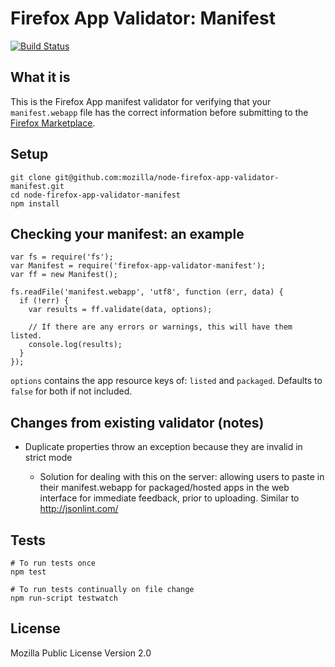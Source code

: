 # Firefox App Validator: Manifest

[![Build Status](https://secure.travis-ci.org/mozilla/node-firefox-app-validator-manifest.png)](http://travis-ci.org/mozilla/node-firefox-app-validator-manifest)

## What it is

This is the Firefox App manifest validator for verifying that your `manifest.webapp` file has the correct information before submitting to the [Firefox Marketplace](https://marketplace.firefox.com).

## Setup

    git clone git@github.com:mozilla/node-firefox-app-validator-manifest.git
    cd node-firefox-app-validator-manifest
    npm install

## Checking your manifest: an example

    var fs = require('fs');
    var Manifest = require('firefox-app-validator-manifest');
    var ff = new Manifest();

    fs.readFile('manifest.webapp', 'utf8', function (err, data) {
      if (!err) {
        var results = ff.validate(data, options);

        // If there are any errors or warnings, this will have them listed.
        console.log(results);
      }
    });

`options` contains the app resource keys of: `listed` and `packaged`. Defaults to `false` for both if not included.

## Changes from existing validator (notes)

* Duplicate properties throw an exception because they are invalid in strict mode

    * Solution for dealing with this on the server: allowing users to paste in their manifest.webapp for packaged/hosted apps in the web interface for immediate feedback, prior to uploading. Similar to http://jsonlint.com/

## Tests

    # To run tests once
    npm test

    # To run tests continually on file change
    npm run-script testwatch

## License

Mozilla Public License Version 2.0
